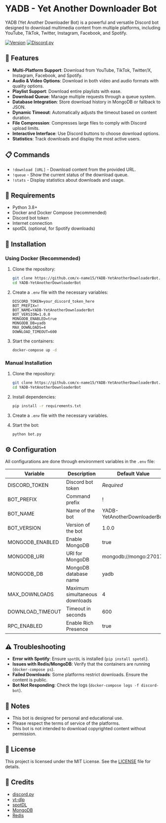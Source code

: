 # YADB - Yet Another Downloader Bot

YADB (Yet Another Downloader Bot) is a powerful and versatile Discord bot designed to download multimedia content from multiple platforms, including YouTube, TikTok, Twitter, Instagram, Facebook, and Spotify.

[![Version](https://img.shields.io/badge/version-1.0.0-blue)](https://github.com/x-name15/YADB---YetAnotherDownloaderBot)
[![Discord.py](https://img.shields.io/badge/discord.py-2.0+-blueviolet)](https://discordpy.readthedocs.io/)

## 🌟 Features

- **Multi-Platform Support**: Download from YouTube, TikTok, Twitter/X, Instagram, Facebook, and Spotify.
- **Audio & Video Options**: Download in both video and audio formats with quality options.
- **Playlist Support**: Download entire playlists with ease.
- **Download Queue**: Manage multiple requests through a queue system.
- **Database Integration**: Store download history in MongoDB or fallback to JSON.
- **Dynamic Timeout**: Automatically adjusts the timeout based on content duration.
- **File Compression**: Compresses large files to comply with Discord upload limits.
- **Interactive Interface**: Use Discord buttons to choose download options.
- **Statistics**: Track downloads and display the most active users.

## 📋 Commands

- `!download [URL]` - Download content from the provided URL.
- `!queue` - Show the current status of the download queue.
- `!stats` - Display statistics about downloads and usage.

## 🔧 Requirements

- Python 3.8+
- Docker and Docker Compose (recommended)
- Discord bot token
- Internet connection
- spotDL (optional, for Spotify downloads)

## 🚀 Installation

### Using Docker (Recommended)

1. Clone the repository:
   ```bash
   git clone https://github.com/x-name15/YADB-YetAnotherDownloaderBot.git
   cd YADB-YetAnotherDownloaderBot
   ```

2. Create a `.env` file with the necessary variables:
   ```
   DISCORD_TOKEN=your_discord_token_here
   BOT_PREFIX=!
   BOT_NAME=YADB-YetAnotherDownloaderBot
   BOT_VERSION=1.0.0
   MONGODB_ENABLED=true
   MONGODB_DB=yadb
   MAX_DOWNLOADS=4
   DOWNLOAD_TIMEOUT=600
   ```

3. Start the containers:
   ```bash
   docker-compose up -d
   ```

### Manual Installation

1. Clone the repository:
   ```bash
   git clone https://github.com/x-name15/YADB-YetAnotherDownloaderBot.git
   cd YADB-YetAnotherDownloaderBot
   ```

2. Install dependencies:
   ```bash
   pip install -r requirements.txt
   ```

3. Create a `.env` file with the necessary variables.

4. Start the bot:
   ```bash
   python bot.py
   ```

## ⚙️ Configuration

All configurations are done through environment variables in the `.env` file:

| Variable         | Description                       | Default Value                  |
|------------------|-----------------------------------|--------------------------------|
| DISCORD_TOKEN    | Discord bot token                | *Required*                    |
| BOT_PREFIX       | Command prefix                   | !                              |
| BOT_NAME         | Name of the bot                  | YADB-YetAnotherDownloaderBot  |
| BOT_VERSION      | Version of the bot               | 1.0.0                         |
| MONGODB_ENABLED  | Enable MongoDB                   | true                          |
| MONGODB_URI      | URI for MongoDB                  | mongodb://mongo:27017/        |
| MONGODB_DB       | MongoDB database name            | yadb                          |
| MAX_DOWNLOADS    | Maximum simultaneous downloads   | 4                              |
| DOWNLOAD_TIMEOUT | Timeout in seconds               | 600                            |
| RPC_ENABLED      | Enable Rich Presence             | true                           |

## ⚠️ Troubleshooting

- **Error with Spotify**: Ensure `spotDL` is installed (`pip install spotdl`).
- **Issues with Redis/MongoDB**: Verify that the containers are running (`docker-compose ps`).
- **Failed Downloads**: Some platforms restrict downloads. Ensure the content is public.
- **Bot Not Responding**: Check the logs (`docker-compose logs -f discord-bot`).

## 📝 Notes

- This bot is designed for personal and educational use.
- Please respect the terms of service of the platforms.
- This bot is not intended to download copyrighted content without permission.

## 📄 License

This project is licensed under the MIT License. See the [LICENSE](LICENSE) file for details.

## 🙏 Credits

- [discord.py](https://github.com/Rapptz/discord.py)
- [yt-dlp](https://github.com/yt-dlp/yt-dlp)
- [spotDL](https://github.com/spotDL/spotify-downloader)
- [MongoDB](https://www.mongodb.com/)
- [Redis](https://redis.io/)
